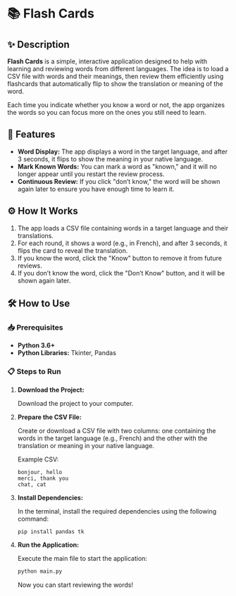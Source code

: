 # 📚 Flash Cards  

## ✨ Description  

**Flash Cards** is a simple, interactive application designed to help with learning and reviewing words from different languages. The idea is to load a CSV file with words and their meanings, then review them efficiently using flashcards that automatically flip to show the translation or meaning of the word.  

Each time you indicate whether you know a word or not, the app organizes the words so you can focus more on the ones you still need to learn.  

## 🚀 Features  

- **Word Display:** The app displays a word in the target language, and after 3 seconds, it flips to show the meaning in your native language.  
- **Mark Known Words:** You can mark a word as "known," and it will no longer appear until you restart the review process.  
- **Continuous Review:** If you click "don’t know," the word will be shown again later to ensure you have enough time to learn it.  

## ⚙️ How It Works  

1. The app loads a CSV file containing words in a target language and their translations.  
2. For each round, it shows a word (e.g., in French), and after 3 seconds, it flips the card to reveal the translation.  
3. If you know the word, click the "Know" button to remove it from future reviews.  
4. If you don’t know the word, click the "Don’t Know" button, and it will be shown again later.  

## 🛠️ How to Use  

### 📥 Prerequisites  

- **Python 3.6+**  
- **Python Libraries:** Tkinter, Pandas  

### 📋 Steps to Run  

1. **Download the Project:**  

   Download the project to your computer.  

2. **Prepare the CSV File:**  

   Create or download a CSV file with two columns: one containing the words in the target language (e.g., French) and the other with the translation or meaning in your native language.  

   Example CSV:  
   ```  
   bonjour, hello  
   merci, thank you  
   chat, cat  
   ```  

3. **Install Dependencies:**  

   In the terminal, install the required dependencies using the following command:  

   ```bash  
   pip install pandas tk  
   ```  

4. **Run the Application:**  

   Execute the main file to start the application:  

   ```bash  
   python main.py  
   ```  

   Now you can start reviewing the words!
